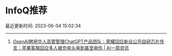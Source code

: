 # InfoQ推荐

最近更新时间: 2023-06-04 15:02:34

--- 
1. [OpenAI聘用华人高管管理ChatGPT产品团队；荣耀回应新设公司自研芯片传言；苹果客服回应多人被充电头电到甚至电伤 | AI一周资讯](https://www.infoq.cn/article/rpTZE5aIC66rgpIM7JAC) 
